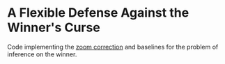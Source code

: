 # A Flexible Defense Against the Winner's Curse
Code implementing the [zoom correction](https://arxiv.org/abs/2411.18569) and baselines for the problem of inference on the winner.
